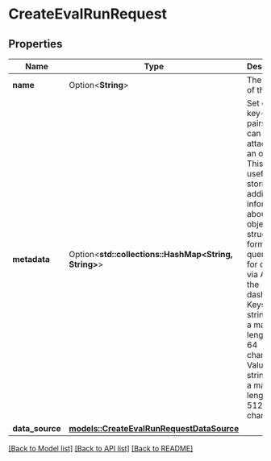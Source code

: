 # CreateEvalRunRequest

## Properties

Name | Type | Description | Notes
------------ | ------------- | ------------- | -------------
**name** | Option<**String**> | The name of the run. | [optional]
**metadata** | Option<**std::collections::HashMap<String, String>**> | Set of 16 key-value pairs that can be attached to an object. This can be useful for storing additional information about the object in a structured format, and querying for objects via API or the dashboard.   Keys are strings with a maximum length of 64 characters. Values are strings with a maximum length of 512 characters.  | [optional]
**data_source** | [**models::CreateEvalRunRequestDataSource**](CreateEvalRunRequest_data_source.md) |  | 

[[Back to Model list]](../README.md#documentation-for-models) [[Back to API list]](../README.md#documentation-for-api-endpoints) [[Back to README]](../README.md)


